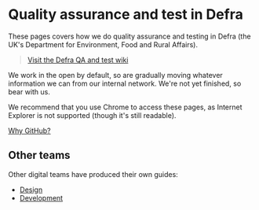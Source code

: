 # Quality assurance and test in Defra

These pages covers how we do quality assurance and testing in Defra (the UK's Department for Environment, Food and Rural Affairs).

> [Visit the Defra QA and test wiki](https://github.com/DEFRA/qa-test/wiki)

We work in the open by default, so are gradually moving whatever information we can from our internal network. We're not yet finished, so bear with us.

We recommend that you use Chrome to access these pages, as Internet Explorer is not supported (though it's still readable).

[Why GitHub?](https://github.com/DEFRA/qa-test/wiki/Why-GitHub)

## Other teams

Other digital teams have produced their own guides:

* [Design](https://github.com/DEFRA/design)
* [Development](https://defra.github.io/software-development-standards/)
